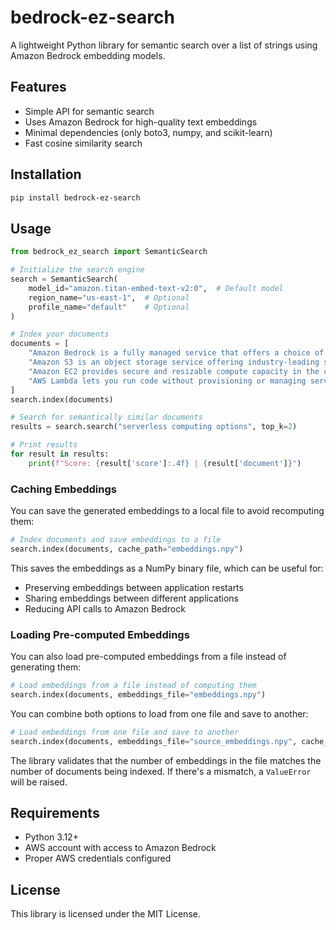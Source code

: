 # bedrock-ez-search

A lightweight Python library for semantic search over a list of strings using Amazon Bedrock embedding models.

## Features

- Simple API for semantic search
- Uses Amazon Bedrock for high-quality text embeddings
- Minimal dependencies (only boto3, numpy, and scikit-learn)
- Fast cosine similarity search

## Installation

```bash
pip install bedrock-ez-search
```

## Usage

```python
from bedrock_ez_search import SemanticSearch

# Initialize the search engine
search = SemanticSearch(
    model_id="amazon.titan-embed-text-v2:0",  # Default model
    region_name="us-east-1",  # Optional
    profile_name="default"    # Optional
)

# Index your documents
documents = [
    "Amazon Bedrock is a fully managed service that offers a choice of high-performing foundation models.",
    "Amazon S3 is an object storage service offering industry-leading scalability.",
    "Amazon EC2 provides secure and resizable compute capacity in the cloud.",
    "AWS Lambda lets you run code without provisioning or managing servers."
]
search.index(documents)

# Search for semantically similar documents
results = search.search("serverless computing options", top_k=2)

# Print results
for result in results:
    print(f"Score: {result['score']:.4f} | {result['document']}")
```

### Caching Embeddings

You can save the generated embeddings to a local file to avoid recomputing them:

```python
# Index documents and save embeddings to a file
search.index(documents, cache_path="embeddings.npy")
```

This saves the embeddings as a NumPy binary file, which can be useful for:
- Preserving embeddings between application restarts
- Sharing embeddings between different applications
- Reducing API calls to Amazon Bedrock

### Loading Pre-computed Embeddings

You can also load pre-computed embeddings from a file instead of generating them:

```python
# Load embeddings from a file instead of computing them
search.index(documents, embeddings_file="embeddings.npy")
```

You can combine both options to load from one file and save to another:

```python
# Load embeddings from one file and save to another
search.index(documents, embeddings_file="source_embeddings.npy", cache_path="destination_embeddings.npy")
```

The library validates that the number of embeddings in the file matches the number of documents being indexed. If there's a mismatch, a `ValueError` will be raised.

## Requirements

- Python 3.12+
- AWS account with access to Amazon Bedrock
- Proper AWS credentials configured

## License

This library is licensed under the MIT License.
